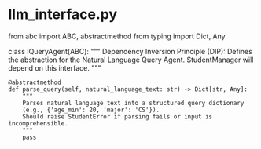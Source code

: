 # llm_interface.py

from abc import ABC, abstractmethod
from typing import Dict, Any

class IQueryAgent(ABC):
    """
    Dependency Inversion Principle (DIP): Defines the abstraction for the Natural Language Query Agent.
    StudentManager will depend on this interface.
    """

    @abstractmethod
    def parse_query(self, natural_language_text: str) -> Dict[str, Any]:
        """
        Parses natural language text into a structured query dictionary
        (e.g., {'age_min': 20, 'major': 'CS'}).
        Should raise StudentError if parsing fails or input is incomprehensible.
        """
        pass
